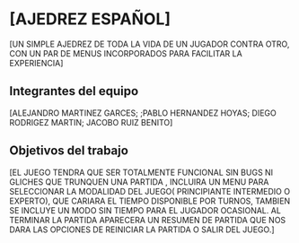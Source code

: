 # [AJEDREZ ESPAÑOL]

[UN SIMPLE AJEDREZ DE TODA LA VIDA DE UN JUGADOR CONTRA OTRO, CON UN PAR DE MENUS INCORPORADOS PARA FACILITAR LA EXPERIENCIA]

## Integrantes del equipo

[ALEJANDRO MARTINEZ GARCES;
;PABLO HERNANDEZ HOYAS;
DIEGO RODRIGEZ MARTIN;
JACOBO RUIZ BENITO]

## Objetivos del trabajo

[EL JUEGO TENDRA QUE SER TOTALMENTE FUNCIONAL SIN BUGS NI GLICHES QUE TRUNQUEN UNA PARTIDA , INCLUIRA UN MENU PARA SELECCIONAR LA MODALIDAD DEL JUEGO( PRINCIPIANTE INTERMEDIO O EXPERTO), QUE CARIARA EL TIEMPO DISPONIBLE POR TURNOS, TAMBIEN SE INCLUYE UN MODO SIN TIEMPO PARA EL JUGADOR OCASIONAL.
AL TERMINAR LA PARTIDA APARECERA UN RESUMEN DE PARTIDA QUE NOS DARA LAS OPCIONES DE REINICIAR LA PARTIDA O SALIR DEL JUEGO.]
